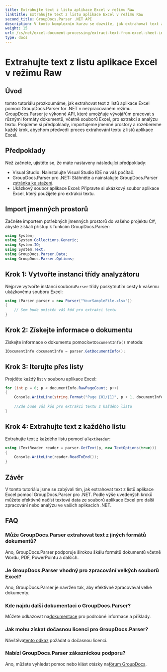 ```yaml
---
title: Extrahujte text z listu aplikace Excel v režimu Raw
linktitle: Extrahujte text z listu aplikace Excel v režimu Raw
second_title: GroupDocs.Parser .NET API
description: V tomto komplexním kurzu se dozvíte, jak extrahovat text z listů aplikace Excel pomocí GroupDocs.Parser for .NET. Stáhněte a spusťte analýzu.
weight: 15
url: /cs/net/excel-document-processing/extract-text-from-excel-sheet-in-raw-mode/
type: docs
---
```

# Extrahujte text z listu aplikace Excel v režimu Raw

## Úvod
tomto tutoriálu prozkoumáme, jak extrahovat text z listů aplikace Excel pomocí GroupDocs.Parser for .NET v nezpracovaném režimu. GroupDocs.Parser je výkonné API, které umožňuje vývojářům pracovat s různými formáty dokumentů, včetně souborů Excel, pro extrakci a analýzu textu. Projdeme si předpoklady, importujeme jmenné prostory a rozebereme každý krok, abychom předvedli proces extrahování textu z listů aplikace Excel.
## Předpoklady
Než začnete, ujistěte se, že máte nastaveny následující předpoklady:
- Visual Studio: Nainstalujte Visual Studio IDE na váš počítač.
-  GroupDocs.Parser pro .NET: Stáhněte a nainstalujte GroupDocs.Parser z[stránka ke stažení](https://releases.groupdocs.com/parser/net/).
- Ukázkový soubor aplikace Excel: Připravte si ukázkový soubor aplikace Excel, který použijete pro extrakci textu.

## Import jmenných prostorů
Začněte importem potřebných jmenných prostorů do vašeho projektu C#, abyste získali přístup k funkcím GroupDocs.Parser:
```csharp
using System;
using System.Collections.Generic;
using System.IO;
using System.Text;
using GroupDocs.Parser.Data;
using GroupDocs.Parser.Options;
```
## Krok 1: Vytvořte instanci třídy analyzátoru
 Nejprve vytvořte instanci souboru`Parser` třídy poskytnutím cesty k vašemu ukázkovému souboru Excel:
```csharp
using (Parser parser = new Parser("YourSampleFile.xlsx"))
{
    // Sem bude umístěn váš kód pro extrakci textu
}
```
## Krok 2: Získejte informace o dokumentu
 Získejte informace o dokumentu pomocí`GetDocumentInfo()` metoda:
```csharp
IDocumentInfo documentInfo = parser.GetDocumentInfo();
```
## Krok 3: Iterujte přes listy
Projděte každý list v souboru aplikace Excel:
```csharp
for (int p = 0; p < documentInfo.RawPageCount; p++)
{
    Console.WriteLine(string.Format("Page {0}/{1}", p + 1, documentInfo.RawPageCount));
    
    //Zde bude váš kód pro extrakci textu z každého listu
}
```
## Krok 4: Extrahujte text z každého listu
 Extrahujte text z každého listu pomocí a`TextReader`:
```csharp
using (TextReader reader = parser.GetText(p, new TextOptions(true)))
{
    Console.WriteLine(reader.ReadToEnd());
}
```

## Závěr
V tomto tutoriálu jsme se zabývali tím, jak extrahovat text z listů aplikace Excel pomocí GroupDocs.Parser pro .NET. Podle výše uvedených kroků můžete efektivně načíst textová data ze souborů aplikace Excel pro další zpracování nebo analýzu ve vašich aplikacích .NET.

## FAQ
### Může GroupDocs.Parser extrahovat text z jiných formátů dokumentů?
Ano, GroupDocs.Parser podporuje širokou škálu formátů dokumentů včetně Wordu, PDF, PowerPointu a dalších.
### Je GroupDocs.Parser vhodný pro zpracování velkých souborů Excel?
Ano, GroupDocs.Parser je navržen tak, aby efektivně zpracovával velké dokumenty.
### Kde najdu další dokumentaci o GroupDocs.Parser?
 Můžete odkazovat na[dokumentace](https://tutorials.groupdocs.com/parser/net/) pro podrobné informace a příklady.
### Jak mohu získat dočasnou licenci pro GroupDocs.Parser?
 Návštěva[tento odkaz](https://purchase.groupdocs.com/temporary-license/) požádat o dočasnou licenci.
### Nabízí GroupDocs.Parser zákaznickou podporu?
Ano, můžete vyhledat pomoc nebo klást otázky na[fórum GroupDocs](https://forum.groupdocs.com/c/parser/17).